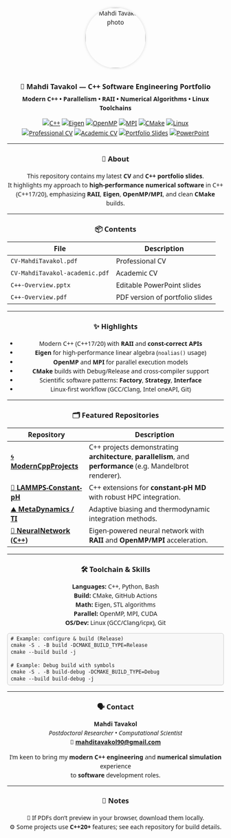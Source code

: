 <div align="center" style="max-width:850px; margin:auto; font-family:Segoe UI,Roboto,Helvetica,Arial,sans-serif; font-size:14px; line-height:1.5;">

<img src="https://via.placeholder.com/140" alt="Mahdi Tavakol photo" style="border-radius:50%; width:140px; height:140px; object-fit:cover; margin-bottom:8px; box-shadow:0 0 6px rgba(0,0,0,0.15);" />

<h3 style="margin-bottom:6px;">🧭 Mahdi Tavakol — C++ Software Engineering Portfolio</h3>
<p style="margin-top:0;"><strong>Modern C++ • Parallelism • RAII • Numerical Algorithms • Linux Toolchains</strong></p>

<p style="margin:0; padding:0;">
  <a href="#"><img alt="C++" src="https://img.shields.io/badge/C%2B%2B-17%2F20-00599C?logo=c%2B%2B&logoColor=white&style=flat-square"></a>
  <a href="#"><img alt="Eigen" src="https://img.shields.io/badge/Eigen-Linear%20Algebra-7E57C2?style=flat-square"></a>
  <a href="#"><img alt="OpenMP" src="https://img.shields.io/badge/OpenMP-Parallelism-1E88E5?style=flat-square"></a>
  <a href="#"><img alt="MPI" src="https://img.shields.io/badge/MPI-Distributed-00838F?style=flat-square"></a>
  <a href="#"><img alt="CMake" src="https://img.shields.io/badge/CMake-Build-064F8C?logo=cmake&style=flat-square"></a>
  <a href="#"><img alt="Linux" src="https://img.shields.io/badge/Linux-Dev%20Env-242938?logo=linux&logoColor=white&style=flat-square"></a>
</p>

<p style="margin:2px 0 0 0; padding:0;">
  <a href="CV-MahdiTavakol.pdf"><img alt="Professional CV" src="https://img.shields.io/badge/Professional%20CV-0F766E?style=flat-square&logo=adobeacrobatreader&logoColor=white"></a>
  <a href="CV-MahdiTavakol-academic.pdf"><img alt="Academic CV" src="https://img.shields.io/badge/Academic%20CV-2563EB?style=flat-square&logo=adobeacrobatreader&logoColor=white"></a>
  <a href="C++-Overview.pdf"><img alt="Portfolio Slides" src="https://img.shields.io/badge/Portfolio%20Slides-7C3AED?style=flat-square&logo=googledrive&logoColor=white"></a>
  <a href="C++-Overview.pptx"><img alt="PowerPoint" src="https://img.shields.io/badge/PowerPoint-9333EA?style=flat-square&logo=microsoftpowerpoint&logoColor=white"></a>
</p>

---

### 🧩 About

This repository contains my latest **CV** and **C++ portfolio slides**.  
It highlights my approach to **high-performance numerical software** in C++ (C++17/20), emphasizing **RAII**, **Eigen**, **OpenMP/MPI**, and clean **CMake** builds.

---

### 📦 Contents

| File | Description |
|------|--------------|
| `CV-MahdiTavakol.pdf` | Professional CV |
| `CV-MahdiTavakol-academic.pdf` | Academic CV |
| `C++-Overview.pptx` | Editable PowerPoint slides |
| `C++-Overview.pdf` | PDF version of portfolio slides |

---

### ✨ Highlights

- Modern C++ (C++17/20) with **RAII** and **const-correct APIs**
- **Eigen** for high-performance linear algebra (`noalias()` usage)
- **OpenMP** and **MPI** for parallel execution models
- **CMake** builds with Debug/Release and cross-compiler support
- Scientific software patterns: **Factory**, **Strategy**, **Interface**
- Linux-first workflow (GCC/Clang, Intel oneAPI, Git)

---

### 🗂 Featured Repositories

| Repository | Description |
|-------------|-------------|
| [🌀 **ModernCppProjects**](https://github.com/MahdiTavakol/ModernCppProjects) | C++ projects demonstrating **architecture**, **parallelism**, and **performance** (e.g. Mandelbrot renderer). |
| [🧪 **LAMMPS-Constant-pH**](https://github.com/MahdiTavakol/LAMMPS-Constant-pH) | C++ extensions for **constant-pH MD** with robust HPC integration. |
| [⛰️ **MetaDynamics / TI**](https://github.com/MahdiTavakol/lammps-metaAR-10Sep2025) | Adaptive biasing and thermodynamic integration methods. |
| [🧠 **NeuralNetwork (C++)**](https://github.com/MahdiTavakol/ModernCppProjects) | Eigen-powered neural network with **RAII** and **OpenMP/MPI** acceleration. |

---

### 🛠️ Toolchain & Skills

**Languages:** C++, Python, Bash  
**Build:** CMake, GitHub Actions  
**Math:** Eigen, STL algorithms  
**Parallel:** OpenMP, MPI, CUDA  
**OS/Dev:** Linux (GCC/Clang/icpx), Git

<pre style="font-size:11.5px; line-height:1.35em; background:#f8f8f8; padding:0.45em 0.6em; border-radius:5px; border:1px solid #ccc; text-align:left;">
# Example: configure & build (Release)
cmake -S . -B build -DCMAKE_BUILD_TYPE=Release
cmake --build build -j

# Example: Debug build with symbols
cmake -S . -B build-debug -DCMAKE_BUILD_TYPE=Debug
cmake --build build-debug -j
</pre>

---

### 🗣️ Contact

**Mahdi Tavakol**  
_Postdoctoral Researcher • Computational Scientist_  
📧 **mahditavakol90@gmail.com**

I’m keen to bring my **modern C++ engineering** and **numerical simulation** experience  
to **software** development roles.

---

### 📝 Notes

📄 If PDFs don’t preview in your browser, download them locally.  
⚙️ Some projects use **C++20+** features; see each repository for build details.

</div>
